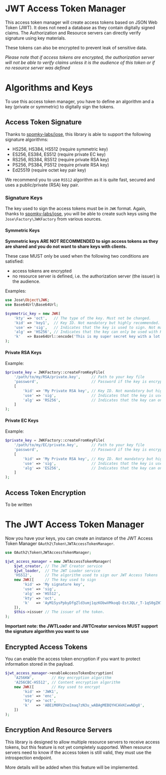 JWT Access Token Manager
========================

This access token manager will create access tokens based on JSON Web Token (JWT).
It does not need a database as they contain digitally signed claims.
The Authorization and Resource servers can directly verify signature using key materials.

These tokens can also be encrypted to prevent leak of sensitive data.

*Please note that if access tokens are encrypted, the authorization server will not be able to verify claims unless it is the audience of this token or if no resource server was defined*

# Algorithms and Keys

To use this access token manager, you have to define an algorithm and a key (private or symmetric) to digitally sign the tokens.

## Access Token Signature

Thanks to [spomky-labs/jose](https://github.com/Spomky-Labs/jose), this library is able to support the following signature algorithms:

* HS256, HS384, HS512 (require symmetric key)
* ES256, ES384, ES512 (require private EC key)
* RS256, RS384, RS512 (require private RSA key)
* PS256, PS384, PS512 (require private RSA key)
* Ed25519 (require octet key pair key)

We recommend you to use `RS512` algorithm as it is quite fast, secured and uses a public/private (RSA) key pair.

### Signature Keys

The key used to sign the access tokens must be in `JWK` format. Again, thanks to [spomky-labs/jose](https://github.com/Spomky-Labs/jose), you will be able to create such keys using the `Jose\Factory\JWKFactory` from various sources.

#### Symmetric Keys

**Symmetric keys ARE NOT RECOMMENDED to sign access tokens as they are shared and you do not want to share keys with clients.**

These case MUST only be used when the following two conditions are satisfied:
* access tokens are encrypted
* no resource server is defined, i.e. the authorization server (the issuer) is the audience.

Examples:

```php
use Jose\Object\JWK;
use Base64Url\Base64Url;

$symmetric_key = new JWK(
    'kty' => 'oct',   // The type of the key. Must not be changed.
    'kid' => 'key1',  // Key ID. Not mandatory but highly recommended.
    'use' => 'sig',   // Indicates that the key is used to sign. Not mandatory but highly recommended.
    'alg' => 'HS256', // Indicates that the key can only be used with HS256 algorithm. Not mandatory but highly recommended.
    'k'   => Base64Url::encode('This is my super secret key with a lot of entropy.'), // The key encoded in Base64 Url Safe
);
```

#### Private RSA Keys

Example:

```php
$private_key = JWKFactory::createFromKeyFile(
    '/path/to/my/RSA/private.key',     // Path to your key file
    'password',                        // Password if the key is encrypted (else null)
    [
        'kid' => 'My Private RSA key', // Key ID. Not mandatory but highly recommended.
        'use' => 'sig',                // Indicates that the key is used to sign. Not mandatory but highly recommended.
        'alg' => 'RS256',              // Indicates that the key can only be used with RS256 algorithm. Not mandatory but highly recommended.
    ]
);
```

#### Private EC Keys

Example:

```php
$private_key = JWKFactory::createFromKeyFile(
    '/path/to/my/EC/private.key',      // Path to your key file
    'password',                        // Password if the key is encrypted (else null)
    [
        'kid' => 'My Private RSA key', // Key ID. Not mandatory but highly recommended.
        'use' => 'sig',                // Indicates that the key is used to sign. Not mandatory but highly recommended.
        'alg' => 'ES256',              // Indicates that the key can only be used with RS256 algorithm. Not mandatory but highly recommended.
    ]
);
```

## Access Token Encryption

To be written

# The JWT Access Token Manager

Now you have your keys, you can create an instance of the JWT Access Token Manager `OAuth2\Token\JWTAccessTokenManager`.

```php
use OAuth2\Token\JWTAccessTokenManager;

$jwt_access_manager = new JWTAccessTokenManager(
    $jwt_creator, // The JWT Creator service
    $jwt_loader,  // The JWT Loader service
    'HS512',      // The algorithm used to sign our JWT Access Tokens
    new JWK([     // The key used to sign
        'kid' => 'My signature key',
        'use' => 'sig',
        'alg' => 'HS512',
        'kty' => 'oct',
        'k'   => 'AyM1SysPpbyDfgZld3umj1qzKObwVMkoqQ-EstJQLr_T-1qS0gZH75aKtMN3Yj0iPS4hcgUuTwjAzZr1Z9CAow',
    ]),
    $this->issuer // The issuer of the token.
);
```

**Important note: the JWTLoader and JWTCreator services MUST support the signature algorithm you want to use**

## Encrypted Access Tokens

You can enable the access token encryption if you want to protect information stored in the payload.

```php
$jwt_access_manager->enableAccessTokenEncryption(
    'A256KW',        // Key encryption algorithm
    'A256CBC-HS512', // Content encryption algorithm
    new JWK([        // Key used to encrypt
        'kid' => 'JWK1',
        'use' => 'enc',
        'kty' => 'oct',
        'k'   => 'ABEiM0RVZneImaq7zN3u_wABAgMEBQYHCAkKCwwNDg8',
    ])
);
```

## Encryption And Resource Servers

This library is designed to allow multiple resource servers to receive access tokens, but this feature is not yet completely supported.
When resource servers need to know if the access token is still valid, they must use the introspection endpoint.

More details will be added when this feature will be implemented.
